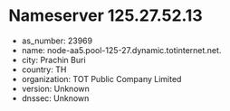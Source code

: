 # Nameserver 125.27.52.13

* as_number: 23969
* name: node-aa5.pool-125-27.dynamic.totinternet.net.
* city: Prachin Buri
* country: TH
* organization: TOT Public Company Limited
* version: Unknown
* dnssec: Unknown
